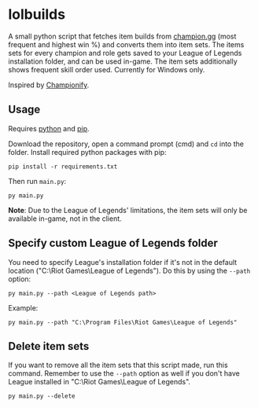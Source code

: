 # lolbuilds

A small python script that fetches item builds from [champion.gg](https://www.champion.gg/) (most frequent and highest win %) and converts them into item sets. The items sets for every champion and role gets saved to your League of Legends installation folder, and can be used in-game. The item sets additionally shows frequent skill order used. Currently for Windows only.

Inspired by [Championify](https://github.com/dustinblackman/Championify).

## Usage


Requires [python](https://www.python.org/downloads/) and [pip](https://pip.pypa.io/en/stable/installing/).


Download the repository, open a command prompt (cmd) and `cd` into the folder. Install required python packages with pip:

```
pip install -r requirements.txt
```

Then run `main.py`:

```
py main.py
```

**Note**: Due to the League of Legends' limitations, the item sets will only be available in-game, not in the client.

## Specify custom League of Legends folder

You need to specify League's installation folder if it's not in the default location ("C:\Riot Games\League of Legends"). Do this by using the `--path` option:
```
py main.py --path <League of Legends path>
```
Example:
```
py main.py --path "C:\Program Files\Riot Games\League of Legends"
```
## Delete item sets
If you want to remove all the item sets that this script made, run this command. Remember to use the `--path` option as well if you don't have League installed in "C:\Riot Games\League of Legends".
```
py main.py --delete
```

